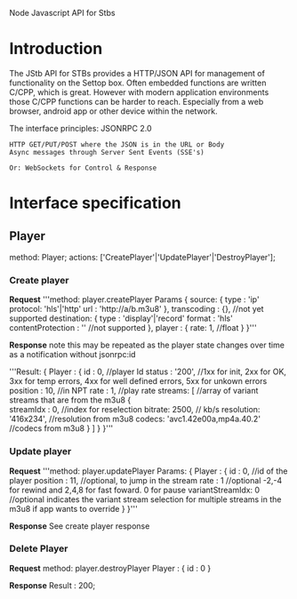 Node Javascript API for Stbs

# Introduction 
The JStb API for STBs provides a HTTP/JSON API for management of functionality on the Settop box.
Often embedded functions are written C/CPP, which is great. However with modern application environments 
those C/CPP functions can be harder to reach. Especially from a web browser, android app or other device
within the network.

The  interface principles:
	JSONRPC 2.0 


	HTTP GET/PUT/POST where the JSON is in the URL or Body
	Async messages through Server Sent Events (SSE's)

	Or: WebSockets for Control & Response


# Interface specification

## Player
method: Player;
actions: ['CreatePlayer'|'UpdatePlayer'|'DestroyPlayer'];

### Create player

**Request**
'''method: player.createPlayer
Params {
	source: {
		type : 'ip'
		protocol: 'hls'|'http'
		url : 'http://a/b.m3u8'
	},
	transcoding : {}, //not yet supported
	destination: {
		type : 'display'|'record'
		format : 'hls'
		contentProtection : '' //not supported
	},
	player : {
		rate: 1, //float
	}
}'''

**Response** 
note this may be repeated as the player state changes over time as a notification without jsonrpc:id

'''Result: {
	Player : {
		id : 0, //player Id
		status : '200', //1xx for init, 2xx for OK, 3xx for temp errors, 4xx for well defined errors, 5xx for unkown errors
		position : 10, //in NPT
		rate : 1, //play rate
		streams: [ //array of variant streams that are from the m3u8
			{	
				streamIdx : 0, //index for reselection
				bitrate: 2500, // kb/s
				resolution: '416x234', //resolution from m3u8
				codecs: 'avc1.42e00a,mp4a.40.2' //codecs from m3u8
			}
		]
	}
}'''

### Update player

**Request** 
'''method: player.updatePlayer
Params: {
	Player : {
		id : 0, //id of the player
		position : 11, //optional, to jump in the stream
		rate : 1  //optional -2,-4 for rewind and 2,4,8 for fast foward. 0 for pause
		variantStreamIdx: 0 //optional indicates the variant stream selection for multiple streams in the m3u8 if app wants to override
	}
}'''

**Response**
See create player response

### Delete Player

**Request**
method: player.destroyPlayer
Player : {
	id : 0
}

**Response**
Result : 200;
